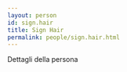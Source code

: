 ```yaml
---
layout: person
id: sign.hair
title: Sign Hair
permalink: people/sign.hair.html
---
```


Dettagli della persona